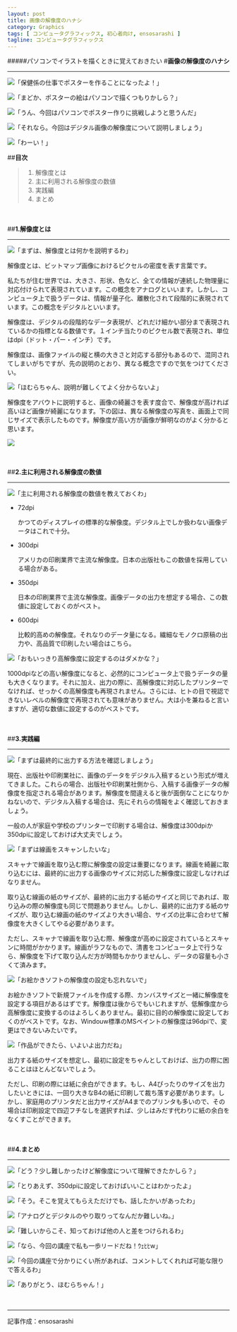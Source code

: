 ```yaml
---
layout: post
title: 画像の解像度のハナシ
category: Graphics
tags: [ コンピュータグラフィックス, 初心者向け, ensosarashi ]
tagline: コンピュータグラフィックス
---
```


#####パソコンでイラストを描くときに覚えておきたい
#**画像の解像度のハナシ**

----------

![](http://cloud.github.com/downloads/ensosarashi/Icon/mado_n.png)「保健係の仕事でポスターを作ることになったよ！」

![](http://cloud.github.com/downloads/ensosarashi/Icon/homu_n.png)「まどか、ポスターの絵はパソコンで描くつもりかしら？」

![](http://cloud.github.com/downloads/ensosarashi/Icon/mado_n.png)「うん、今回はパソコンでポスター作りに挑戦しようと思うんだ」

![](http://cloud.github.com/downloads/ensosarashi/Icon/homu_n.png)「それなら。今回はデジタル画像の解像度について説明しましょう」

![](http://cloud.github.com/downloads/ensosarashi/Icon/mado_n.png)「わーい！」

##**目次**

>1. 解像度とは
>2. 主に利用される解像度の数値
>3. 実践編
>4. まとめ

　

##**1.解像度とは**

----------

![](http://cloud.github.com/downloads/ensosarashi/Icon/homu_n.png)「まずは、解像度とは何かを説明するわ」

解像度とは、ビットマップ画像におけるピクセルの密度を表す言葉です。

私たちが住む世界では、大きさ、形状、色など、全ての情報が連続した物理量に対応付けられて表現されています。この概念をアナログといいます。しかし、コンピュータ上で扱うデータは、情報が量子化、離散化されて段階的に表現されています。この概念をデジタルといいます。

解像度は、デジタルの段階的なデータ表現が、どれだけ細かい部分まで表現されているかの指標となる数値です。１インチ当たりのピクセル数で表現され、単位はdpi（ドット・パー・インチ）です。

解像度は、画像ファイルの縦と横の大きさと対応する部分もあるので、混同されてしまいがちですが、先の説明のとおり、異なる概念ですので気をつけてください。

![](http://cloud.github.com/downloads/ensosarashi/Icon/mado_n.png)「ほむらちゃん、説明が難しくてよく分からないよ」

解像度をアバウトに説明すると、画像の綺麗さを表す度合で、解像度が高ければ高いほど画像が綺麗になります。下の図は、異なる解像度の写真を、画面上で同じサイズで表示したものです。解像度が高い方が画像が鮮明なのがよく分かると思います。

![](http://cloud.github.com/downloads/ensosarashi/DotsPerInch/comparison.jpg)

　

##**2.主に利用される解像度の数値**

----------

![](http://cloud.github.com/downloads/ensosarashi/Icon/homu_n.png)「主に利用される解像度の数値を教えておくわ」

- 72dpi

	かつてのディスプレイの標準的な解像度。デジタル上でしか扱わない画像データはこれで十分。

- 300dpi

	アメリカの印刷業界で主流な解像度。日本の出版社もこの数値を採用している場合がある。

- 350dpi

	日本の印刷業界で主流な解像度。画像データの出力を想定する場合、この数値に設定しておくのがベスト。

- 600dpi

	比較的高めの解像度。それなりのデータ量になる。繊細なモノクロ原稿の出力や、高品質で印刷したい場合はこちら。

![](http://cloud.github.com/downloads/ensosarashi/Icon/mado_n.png)「おもいっきり高解像度に設定するのはダメかな？」

1000dpiなどの高い解像度になると、必然的にコンピュータ上で扱うデータの量も大きくなります。それに加え、出力の際に、高解像度に対応したプリンターでなければ、せっかくの高解像度も再現されません。さらには、ヒトの目で視認できないレベルの解像度で再現されても意味がありません。大は小を兼ねると言いますが、適切な数値に設定するのがベストです。

　

##**3.実践編**

----------

![](http://cloud.github.com/downloads/ensosarashi/Icon/homu_n.png)「まずは最終的に出力する方法を確認しましょう」

現在、出版社や印刷業社に、画像のデータをデジタル入稿するという形式が増えてきました。これらの場合、出版社や印刷業社側から、入稿する画像データの解像度を指定される場合があります。解像度を間違えると後が面倒なことになりかねないので、デジタル入稿する場合は、先にそれらの情報をよく確認しておきましょう。

一般の人が家庭や学校のプリンターで印刷する場合は、解像度は300dpiか350dpiに設定しておけば大丈夫でしょう。

![](http://cloud.github.com/downloads/ensosarashi/Icon/mado_n.png)「まずは線画をスキャンしたいな」

スキャナで線画を取り込む際に解像度の設定は重要になります。線画を綺麗に取り込むには、最終的に出力する画像のサイズに対応した解像度に設定しなければなりません。

取り込む線画の紙のサイズが、最終的に出力する紙のサイズと同じであれば、取り込みの際の解像度も同じで問題ありません。しかし、最終的に出力する紙のサイズが、取り込む線画の紙のサイズより大きい場合、サイズの比率に合わせて解像度を大きくしてやる必要があります。

ただし、スキャナで線画を取り込む際、解像度が高めに設定されているとスキャンに時間がかかります。線画がラフなもので、清書をコンピュータ上で行うなら、解像度を下げて取り込んだ方が時間もかかりませんし、データの容量も小さくて済みます。

![](http://cloud.github.com/downloads/ensosarashi/Icon/homu_n.png)「お絵かきソフトの解像度の設定も忘れないで」

お絵かきソフトで新規ファイルを作成する際、カンバスサイズと一緒に解像度を設定する項目があるはずです。解像度は後からでもいじれますが、低解像度から高解像度に変換するのはよろしくありません。最初に目的の解像度に設定しておくのがベストです。なお、Windouw標準のMSペイントの解像度は96dpiで、変更はできないみたいです。

![](http://cloud.github.com/downloads/ensosarashi/Icon/mado_n.png)「作品ができたら、いよいよ出力だね」

出力する紙のサイズを想定し、最初に設定をちゃんとしておけば、出力の際に困ることはほとんどないでしょう。

ただし、印刷の際には紙に余白ができます。もし、A4ぴったりのサイズを出力したいときには、一回り大きなB4の紙に印刷して裁ち落す必要があります。しかし、家庭用のプリンタだと出力サイズがA4までのプリンタも多いので、その場合は印刷設定で四辺フチなしを選択すれば、少しはみだす代わりに紙の余白をなくすことができます。

　

##**4.まとめ**

----------

![](http://cloud.github.com/downloads/ensosarashi/Icon/homu_n.png)「どう？少し難しかったけど解像度について理解できたかしら？」

![](http://cloud.github.com/downloads/ensosarashi/Icon/mado_n.png)「とりあえず、350dpiに設定しておけばいいことはわかったよ」

![](http://cloud.github.com/downloads/ensosarashi/Icon/homu_n.png)「そう。そこを覚えてもらえただけでも、話したかいがあったわ」

![](http://cloud.github.com/downloads/ensosarashi/Icon/mado_n.png)「アナログとデジタルのやり取りってなんだか難しいね。」

![](http://cloud.github.com/downloads/ensosarashi/Icon/homu_n.png)「難しいからこそ、知っておけば他の人と差をつけられるわ」

![](http://cloud.github.com/downloads/ensosarashi/Icon/mado_n.png)「なら、今回の講座で私も一歩リードだね！ｳｪﾋﾋw」

![](http://cloud.github.com/downloads/ensosarashi/Icon/homu_n.png)「今回の講座で分かりにくい所があれば、コメントしてくれれば可能な限りで答えるわ」

![](http://cloud.github.com/downloads/ensosarashi/Icon/mado_n.png)「ありがとう、ほむらちゃん！」

　

----------

記事作成：ensosarashi